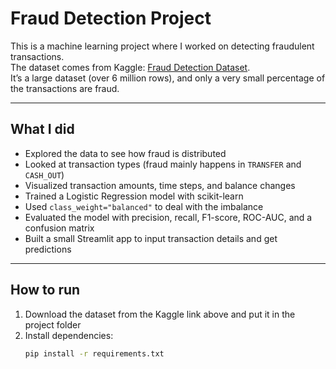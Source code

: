 # Fraud Detection Project

This is a machine learning project where I worked on detecting fraudulent transactions.  
The dataset comes from Kaggle: [Fraud Detection Dataset](https://www.kaggle.com/datasets/amanalisiddiqui/fraud-detection-dataset?resource=download).  
It’s a large dataset (over 6 million rows), and only a very small percentage of the transactions are fraud.  

---

## What I did
- Explored the data to see how fraud is distributed  
- Looked at transaction types (fraud mainly happens in `TRANSFER` and `CASH_OUT`)  
- Visualized transaction amounts, time steps, and balance changes  
- Trained a Logistic Regression model with scikit-learn  
- Used `class_weight="balanced"` to deal with the imbalance  
- Evaluated the model with precision, recall, F1-score, ROC-AUC, and a confusion matrix  
- Built a small Streamlit app to input transaction details and get predictions  

---

## How to run
1. Download the dataset from the Kaggle link above and put it in the project folder  
2. Install dependencies:  
   ```bash
   pip install -r requirements.txt
